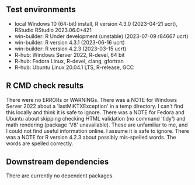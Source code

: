 ## Test environments
* local Windows 10 (64-bit) install, R version 4.3.0 (2023-04-21 ucrt), RStudio RStudio 2023.06.0+421
* win-builder: R Under development (unstable) (2023-07-09 r84667 ucrt)
* win-builder: R version 4.3.1 (2023-06-16 ucrt)
* win-builder: R version 4.2.3 (2023-03-15 ucrt)
* R-hub: Windows Server 2022, R-devel, 64 bit
* R-hub: Fedora Linux, R-devel, clang, gfortran
* R-hub: Ubuntu Linux 20.04.1 LTS, R-release, GCC

## R CMD check results
There were no ERRORs or WARNINGs. There was a NOTE for Windows Server 2022 about a 'lastMiKTXException' in a temp directory. I can't find this locally and think it is safe to ignore. There was a NOTE for Fedora and Ubuntu about skipping checking HTML validation (no command 'tidy') and math rendering (package 'V8' unavailable). These are unfamiliar to me, and I could not find useful information online. I assume it is safe to ignore. There was a NOTE for R version 4.2.3 about possibly mis-spelled words. The words are spelled correctly. 

## Downstream dependencies
There are currently no dependent packages.
